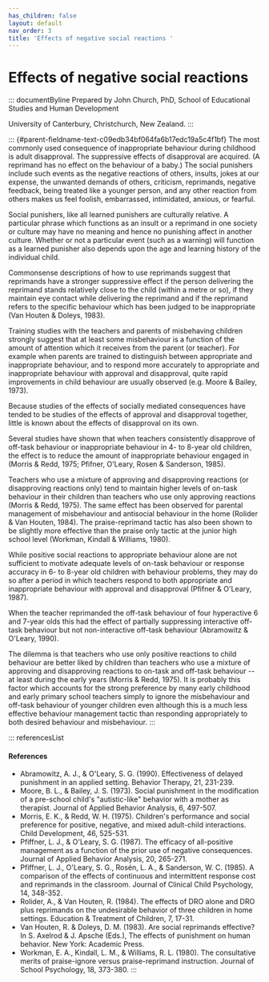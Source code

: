 ```yaml
---
has_children: false
layout: default
nav_order: 3
title: 'Effects of negative social reactions '
---
```

# Effects of negative social reactions 


::: documentByline
Prepared by John Church, PhD, School of Educational Studies and Human
Development

University of Canterbury, Christchurch, New Zealand.
:::

::: {#parent-fieldname-text-c09edb34bf064fa6b17edc19a5c4f1bf}
The most commonly used consequence of inappropriate behaviour during
childhood is adult disapproval. The suppressive effects of disapproval
are acquired. (A reprimand has no effect on the behaviour of a baby.)
The social punishers include such events as the negative reactions of
others, insults, jokes at our expense, the unwanted demands of others,
criticism, reprimands, negative feedback, being treated like a younger
person, and any other reaction from others makes us feel foolish,
embarrassed, intimidated, anxious, or fearful.

Social punishers, like all learned punishers are culturally relative. A
particular phrase which functions as an insult or a reprimand in one
society or culture may have no meaning and hence no punishing affect in
another culture. Whether or not a particular event (such as a warning)
will function as a learned punisher also depends upon the age and
learning history of the individual child.

Commonsense descriptions of how to use reprimands suggest that
reprimands have a stronger suppressive effect if the person delivering
the reprimand stands relatively close to the child (within a metre or
so), if they maintain eye contact while delivering the reprimand and if
the reprimand refers to the specific behaviour which has been judged to
be inappropriate (Van Houten & Doleys, 1983).

Training studies with the teachers and parents of misbehaving children
strongly suggest that at least some misbehaviour is a function of the
amount of attention which it receives from the parent (or teacher). For
example when parents are trained to distinguish between appropriate and
inappropriate behaviour, and to respond more accurately to appropriate
and inappropriate behaviour with approval and disapproval, quite rapid
improvements in child behaviour are usually observed (e.g. Moore &
Bailey, 1973).

Because studies of the effects of socially mediated consequences have
tended to be studies of the effects of approval and disapproval
together, little is known about the effects of disapproval on its own.

Several studies have shown that when teachers consistently disapprove of
off-task behaviour or inappropriate behaviour in 4- to 8-year old
children, the effect is to reduce the amount of inappropriate behaviour
engaged in (Morris & Redd, 1975; Pfifner, O'Leary, Rosen & Sanderson,
1985).

Teachers who use a mixture of approving and disapproving reactions (or
disapproving reactions only) tend to maintain higher levels of on-task
behaviour in their children than teachers who use only approving
reactions (Morris & Redd, 1975). The same effect has been observed for
parental management of misbehaviour and antisocial behaviour in the home
(Rolider & Van Houten, 1984). The praise-reprimand tactic has also been
shown to be slightly more effective than the praise only tactic at the
junior high school level (Workman, Kindall & Williams, 1980).

While positive social reactions to appropriate behaviour alone are not
sufficient to motivate adequate levels of on-task behaviour or response
accuracy in 6- to 8-year old children with behaviour problems, they may
do so after a period in which teachers respond to both appropriate and
inappropriate behaviour with approval and disapproval (Pfifner &
O'Leary, 1987).

When the teacher reprimanded the off-task behaviour of four hyperactive
6 and 7-year olds this had the effect of partially suppressing
interactive off-task behaviour but not non-interactive off-task
behaviour (Abramowitz & O'Leary, 1990).

The dilemma is that teachers who use only positive reactions to child
behaviour are better liked by children than teachers who use a mixture
of approving and disapproving reactions to on-task and off-task
behaviour -- at least during the early years (Morris & Redd, 1975). It
is probably this factor which accounts for the strong preference by many
early childhood and early primary school teachers simply to ignore the
misbehaviour and off-task behaviour of younger children even although
this is a much less effective behaviour management tactic than
responding appropriately to both desired behaviour and misbehaviour.
:::

::: referencesList
#### References

-   Abramowitz, A. J., & O\'Leary, S. G. (1990). Effectiveness of
    delayed punishment in an applied setting. Behavior Therapy, 21,
    231-239.
-   Moore, B. L., & Bailey, J. S. (1973). Social punishment in the
    modification of a pre-school child\'s \"autistic-like\" behavior
    with a mother as therapist. Journal of Applied Behavior Analysis, 6,
    497-507.
-   Morris, E. K., & Redd, W. H. (1975). Children\'s performance and
    social preference for positive, negative, and mixed adult-child
    interactions. Child Development, 46, 525-531.
-   Pfiffner, L. J., & O\'Leary, S. G. (1987). The efficacy of
    all-positive management as a function of the prior use of negative
    consequences. Journal of Applied Behavior Analysis, 20, 265-271.
-   Pfiffner, L. J., O\'Leary, S. G., Rosén, L. A., & Sanderson, W. C.
    (1985). A comparison of the effects of continuous and intermittent
    response cost and reprimands in the classroom. Journal of Clinical
    Child Psychology, 14, 348-352.
-   Rolider, A., & Van Houten, R. (1984). The effects of DRO alone and
    DRO plus reprimands on the undesirable behavior of three children in
    home settings. Education & Treatment of Children, 7, 17-31.
-   Van Houten, R. & Doleys, D. M. (1983). Are social reprimands
    effective? In S. Axelrod & J. Apsche (Eds.), The effects of
    punishment on human behavior. New York: Academic Press.
-   Workman, E. A., Kindall, L. M., & Williams, R. L. (1980). The
    consultative merits of praise-ignore versus praise-reprimand
    instruction. Journal of School Psychology, 18, 373-380.
:::
